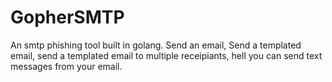 # GopherSMTP
An smtp phishing tool built in golang. Send an email, Send a templated email, send a templated email to multiple receipiants, hell you can send text messages from your email.
